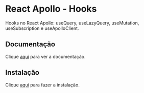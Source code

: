 # React Apollo - Hooks

Hooks no React Apollo: useQuery, useLazyQuery, useMutation, useSubscription e useApolloClient.

## Documentação

Clique [aqui](https://github.com/apollographql/react-apollo) para ver a documentação.

## Instalação

Clique [aqui](https://www.npmjs.com/package/@apollo/react-hooks) para fazer a instalação.
